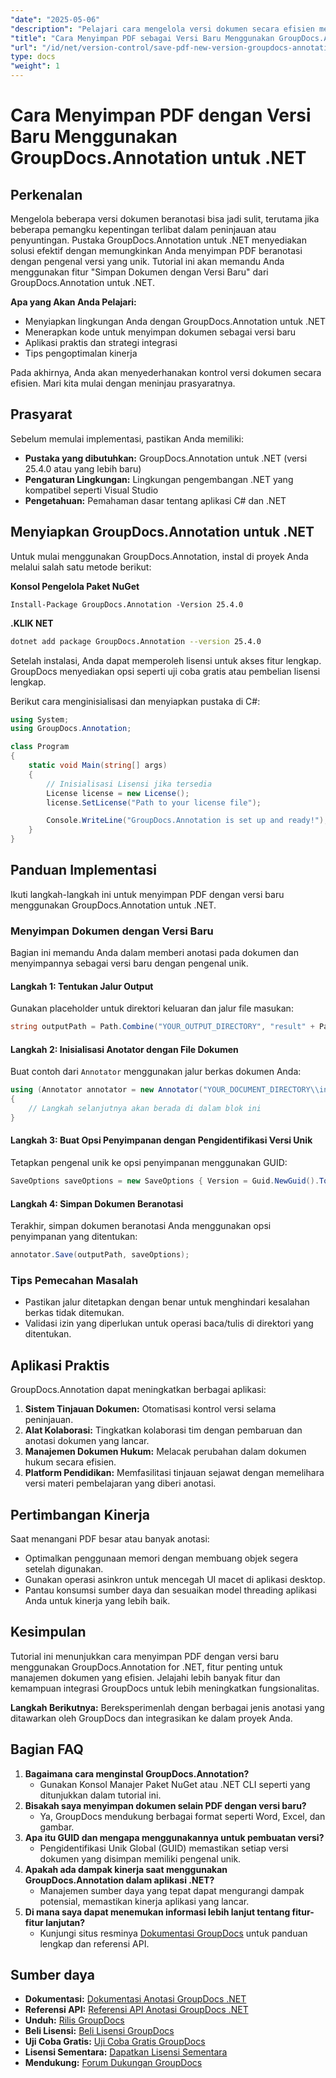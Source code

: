 ```yaml
---
"date": "2025-05-06"
"description": "Pelajari cara mengelola versi dokumen secara efisien menggunakan GroupDocs.Annotation untuk .NET. Panduan ini mencakup pengaturan, implementasi, dan aplikasi praktis."
"title": "Cara Menyimpan PDF sebagai Versi Baru Menggunakan GroupDocs.Annotation untuk .NET - Panduan Langkah demi Langkah"
"url": "/id/net/version-control/save-pdf-new-version-groupdocs-annotation-net/"
type: docs
"weight": 1
---
```


# Cara Menyimpan PDF dengan Versi Baru Menggunakan GroupDocs.Annotation untuk .NET

## Perkenalan

Mengelola beberapa versi dokumen beranotasi bisa jadi sulit, terutama jika beberapa pemangku kepentingan terlibat dalam peninjauan atau penyuntingan. Pustaka GroupDocs.Annotation untuk .NET menyediakan solusi efektif dengan memungkinkan Anda menyimpan PDF beranotasi dengan pengenal versi yang unik. Tutorial ini akan memandu Anda menggunakan fitur "Simpan Dokumen dengan Versi Baru" dari GroupDocs.Annotation untuk .NET.

**Apa yang Akan Anda Pelajari:**
- Menyiapkan lingkungan Anda dengan GroupDocs.Annotation untuk .NET
- Menerapkan kode untuk menyimpan dokumen sebagai versi baru
- Aplikasi praktis dan strategi integrasi
- Tips pengoptimalan kinerja

Pada akhirnya, Anda akan menyederhanakan kontrol versi dokumen secara efisien. Mari kita mulai dengan meninjau prasyaratnya.

## Prasyarat

Sebelum memulai implementasi, pastikan Anda memiliki:
- **Pustaka yang dibutuhkan:** GroupDocs.Annotation untuk .NET (versi 25.4.0 atau yang lebih baru)
- **Pengaturan Lingkungan:** Lingkungan pengembangan .NET yang kompatibel seperti Visual Studio
- **Pengetahuan:** Pemahaman dasar tentang aplikasi C# dan .NET

## Menyiapkan GroupDocs.Annotation untuk .NET

Untuk mulai menggunakan GroupDocs.Annotation, instal di proyek Anda melalui salah satu metode berikut:

**Konsol Pengelola Paket NuGet**
```plaintext
Install-Package GroupDocs.Annotation -Version 25.4.0
```

**.KLIK NET**
```bash
dotnet add package GroupDocs.Annotation --version 25.4.0
```

Setelah instalasi, Anda dapat memperoleh lisensi untuk akses fitur lengkap. GroupDocs menyediakan opsi seperti uji coba gratis atau pembelian lisensi lengkap.

Berikut cara menginisialisasi dan menyiapkan pustaka di C#:
```csharp
using System;
using GroupDocs.Annotation;

class Program
{
    static void Main(string[] args)
    {
        // Inisialisasi Lisensi jika tersedia
        License license = new License();
        license.SetLicense("Path to your license file");

        Console.WriteLine("GroupDocs.Annotation is set up and ready!");
    }
}
```

## Panduan Implementasi

Ikuti langkah-langkah ini untuk menyimpan PDF dengan versi baru menggunakan GroupDocs.Annotation untuk .NET.

### Menyimpan Dokumen dengan Versi Baru

Bagian ini memandu Anda dalam memberi anotasi pada dokumen dan menyimpannya sebagai versi baru dengan pengenal unik.

#### Langkah 1: Tentukan Jalur Output
Gunakan placeholder untuk direktori keluaran dan jalur file masukan:
```csharp
string outputPath = Path.Combine("YOUR_OUTPUT_DIRECTORY", "result" + Path.GetExtension("YOUR_DOCUMENT_DIRECTORY\\input.pdf"));
```

#### Langkah 2: Inisialisasi Anotator dengan File Dokumen
Buat contoh dari `Annotator` menggunakan jalur berkas dokumen Anda:
```csharp
using (Annotator annotator = new Annotator("YOUR_DOCUMENT_DIRECTORY\\input.pdf"))
{
    // Langkah selanjutnya akan berada di dalam blok ini
}
```

#### Langkah 3: Buat Opsi Penyimpanan dengan Pengidentifikasi Versi Unik
Tetapkan pengenal unik ke opsi penyimpanan menggunakan GUID:
```csharp
SaveOptions saveOptions = new SaveOptions { Version = Guid.NewGuid().ToString() };
```

#### Langkah 4: Simpan Dokumen Beranotasi
Terakhir, simpan dokumen beranotasi Anda menggunakan opsi penyimpanan yang ditentukan:
```csharp
annotator.Save(outputPath, saveOptions);
```

### Tips Pemecahan Masalah
- Pastikan jalur ditetapkan dengan benar untuk menghindari kesalahan berkas tidak ditemukan.
- Validasi izin yang diperlukan untuk operasi baca/tulis di direktori yang ditentukan.

## Aplikasi Praktis

GroupDocs.Annotation dapat meningkatkan berbagai aplikasi:
1. **Sistem Tinjauan Dokumen:** Otomatisasi kontrol versi selama peninjauan.
2. **Alat Kolaborasi:** Tingkatkan kolaborasi tim dengan pembaruan dan anotasi dokumen yang lancar.
3. **Manajemen Dokumen Hukum:** Melacak perubahan dalam dokumen hukum secara efisien.
4. **Platform Pendidikan:** Memfasilitasi tinjauan sejawat dengan memelihara versi materi pembelajaran yang diberi anotasi.

## Pertimbangan Kinerja
Saat menangani PDF besar atau banyak anotasi:
- Optimalkan penggunaan memori dengan membuang objek segera setelah digunakan.
- Gunakan operasi asinkron untuk mencegah UI macet di aplikasi desktop.
- Pantau konsumsi sumber daya dan sesuaikan model threading aplikasi Anda untuk kinerja yang lebih baik.

## Kesimpulan
Tutorial ini menunjukkan cara menyimpan PDF dengan versi baru menggunakan GroupDocs.Annotation for .NET, fitur penting untuk manajemen dokumen yang efisien. Jelajahi lebih banyak fitur dan kemampuan integrasi GroupDocs untuk lebih meningkatkan fungsionalitas.

**Langkah Berikutnya:** Bereksperimenlah dengan berbagai jenis anotasi yang ditawarkan oleh GroupDocs dan integrasikan ke dalam proyek Anda.

## Bagian FAQ
1. **Bagaimana cara menginstal GroupDocs.Annotation?**
   - Gunakan Konsol Manajer Paket NuGet atau .NET CLI seperti yang ditunjukkan dalam tutorial ini.
2. **Bisakah saya menyimpan dokumen selain PDF dengan versi baru?**
   - Ya, GroupDocs mendukung berbagai format seperti Word, Excel, dan gambar.
3. **Apa itu GUID dan mengapa menggunakannya untuk pembuatan versi?**
   - Pengidentifikasi Unik Global (GUID) memastikan setiap versi dokumen yang disimpan memiliki pengenal unik.
4. **Apakah ada dampak kinerja saat menggunakan GroupDocs.Annotation dalam aplikasi .NET?**
   - Manajemen sumber daya yang tepat dapat mengurangi dampak potensial, memastikan kinerja aplikasi yang lancar.
5. **Di mana saya dapat menemukan informasi lebih lanjut tentang fitur-fitur lanjutan?**
   - Kunjungi situs resminya [Dokumentasi GroupDocs](https://docs.groupdocs.com/annotation/net/) untuk panduan lengkap dan referensi API.

## Sumber daya
- **Dokumentasi:** [Dokumentasi Anotasi GroupDocs .NET](https://docs.groupdocs.com/annotation/net/)
- **Referensi API:** [Referensi API Anotasi GroupDocs .NET](https://reference.groupdocs.com/annotation/net/)
- **Unduh:** [Rilis GroupDocs](https://releases.groupdocs.com/annotation/net/)
- **Beli Lisensi:** [Beli Lisensi GroupDocs](https://purchase.groupdocs.com/buy)
- **Uji Coba Gratis:** [Uji Coba Gratis GroupDocs](https://releases.groupdocs.com/annotation/net/)
- **Lisensi Sementara:** [Dapatkan Lisensi Sementara](https://purchase.groupdocs.com/temporary-license/)
- **Mendukung:** [Forum Dukungan GroupDocs](https://forum.groupdocs.com/c/annotation/)